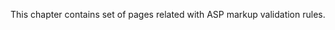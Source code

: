﻿<properties 
	pageTitle="ASP.NET" 
    pageName="asp"
    parentPageId="inspections"
/>

This chapter contains set of pages related with ASP markup validation rules.